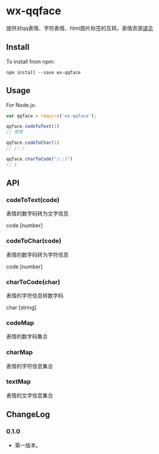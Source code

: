 # wx-qqface
提供对qq表情、字符表情、html图片标签的互转。表情资源[请见](https://github.com/uojo/wx-qqface/tree/master/resources)

## Install
To install from npm:
```
npm install --save wx-qqface
```

## Usage
For Node.js:
```javascript
var qqface = require('wx-qqface');

qqface.codeToText(1)
// 微笑

qqface.codeToChar(1)
// /::)

qqface.charToCode("/::)")
// 1
```

## API

### codeToText(code)
表情的数字码转为文字信息

code [number]

### codeToChar(code)
表情的数字码转为字符信息

code [number]

### charToCode(char)
表情的字符信息转数字码

char [string]

### codeMap
表情的数字码集合

### charMap
表情的字符信息集合

### textMap
表情的文字信息集合


## ChangeLog
### 0.1.0
- 第一版本。
